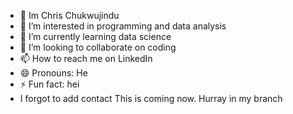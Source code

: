 - 👋 Im Chris Chukwujindu
- 👀 I’m interested in programming and data analysis
- 🌱 I’m currently learning data science
- 💞️ I’m looking to collaborate on coding 
- 📫 How to reach me on LinkedIn
- 😄 Pronouns: He
- ⚡ Fun fact: hei
- I forgot to add contact This is coming now. Hurray in my branch

<!---
EngrDrChris/EngrDrChris is a ✨ special ✨ repository because its `README.md` (this file) appears on your GitHub profile.
You can click the Preview link to take a look at your changes.
--->
